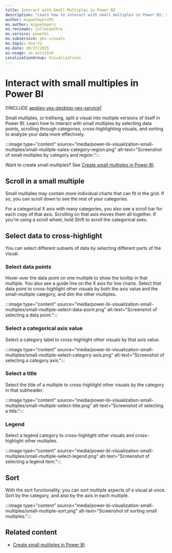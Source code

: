 ```yaml
---
title: Interact with Small Multiples in Power BI
description: "Learn how to interact with small multiples in Power BI: select data points, scroll through categories, cross-highlight visuals, and sort multiple aspects. Start exploring trellising today."
author: miguelmyersMS
ms.author: miguelmyers
ms.reviewer: juliacawthra
ms.service: powerbi
ms.subservice: pbi-visuals
ms.topic: how-to
ms.date: 10/27/2025
ai-usage: ai-assisted
LocalizationGroup: Visualizations
---
```


# Interact with small multiples in Power BI

[!INCLUDE [applies-yes-desktop-yes-service](../includes/applies-yes-desktop-yes-service.md)]

Small multiples, or trellising, split a visual into multiple versions of itself in Power BI. Learn how to interact with small multiples by selecting data points, scrolling through categories, cross-highlighting visuals, and sorting to analyze your data more effectively.

:::image type="content" source="media/power-bi-visualization-small-multiples/small-mulitple-sales-category-region.png" alt-text="Screenshot of small multiples by category and region.":::

Want to create small multiples? See [Create small multiples in Power BI](power-bi-visualization-small-multiples.md).

## Scroll in a small multiple

Small multiples may contain more individual charts that can fit in the grid. If so, you can scroll down to see the rest of your categories.

For a categorical X axis with many categories, you also see a scroll bar for each copy of that axis. Scrolling on that axis moves them all together. If you're using a scroll wheel, hold Shift to scroll the categorical axes.

## Select data to cross-highlight

You can select different subsets of data by selecting different parts of the visual.

### Select data points

Hover over the data point on one multiple to show the tooltip in that multiple. You also see a guide line on the X axis for line charts. Select that data point to cross-highlight other visuals by both the axis value and the small-multiple category, and dim the other multiples.

:::image type="content" source="media/power-bi-visualization-small-multiples/small-multiple-select-data-point.png" alt-text="Screenshot of selecting a data point.":::

### Select a categorical axis value

Select a category label to cross-highlight other visuals by that axis value.

:::image type="content" source="media/power-bi-visualization-small-multiples/small-multiple-select-category-axis.png" alt-text="Screenshot of selecting a category axis.":::

### Select a title

Select the title of a multiple to cross-highlight other visuals by the category in that subheader.

:::image type="content" source="media/power-bi-visualization-small-multiples/small-multiple-select-title.png" alt-text="Screenshot of selecting a title.":::

### Legend

Select a legend category to cross-highlight other visuals and cross-highlight other multiples.

:::image type="content" source="media/power-bi-visualization-small-multiples/small-multiple-select-legend.png" alt-text="Screenshot of selecting a legend item.":::

## Sort

With the sort functionality, you can sort multiple aspects of a visual at once. Sort by the category, and also by the axis in each multiple. 

:::image type="content" source="media/power-bi-visualization-small-multiples/small-multiple-sort.png" alt-text="Screenshot of sorting small multiples.":::

## Related content

- [Create small multiples in Power BI](power-bi-visualization-small-multiples.md)
